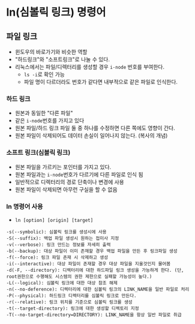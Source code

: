 # ln(심볼릭 링크) 명령어

## 파일 링크

- 윈도우의 바로가기와 비슷한 역할
- "하드링크"와 "소프트링크"로 나눌 수 있다.
- 리눅스에서는 파일/디렉터리를 생성할 경우 `i-node` 번호를 부여한다.
  - `ls -i`로 확인 가능
  - 파일 명이 다르더라도 번호가 같다면 내부적으로 같은 파일로 인식한다.

### 하드 링크

- 원본과 동일한 "다른 파일"
- 같은 `i-node`번호를 가지고 있다
- 원본 파일/하드 링크 파일 둘 중 하나를 수정하면 다른 쪽에도 영향이 간다.
- 원본 파일이 삭제되어도 데이터 손실이 일어나지 않는다. (복사의 개념)

### 소프트 링크(심볼릭 링크)

- 원본 파일을 가르키는 포인터를 가지고 있다.
- 원본 파일과는 `i-node`번호가 다르기에 다른 파일로 인식 됨
- 일반적으로 디렉터리의 경로 단축이나 변경에 사용
- 원본 파일이 삭제되면 아무런 구실을 할 수 없음

### ln 명령어 사용

- `ln [option] [origin] [target]`

```text
-s(--symbolic): 심볼릭 링크를 생성시에 사용
-S(--suffix): 백업 파일 생성시 원하는 접미사 지정
-v(--verbose): 링크 만드는 정보를 자세히 출력
-b(--backup): 대상 파일이 이미 존재할 경우 백업 파일을 만든 후 링크파일 생성
-f(--force): 링크 파일 존재 시 삭제하고 생성
-i(--interactive): 대상 파일이 존재할 경우 대상 파일을 지울것인지 물어봄
-d(-F, --directory): 디렉터리에 대한 하드파일 링크 생성을 가능하게 한다. (단, root권한으로 수행해도 시스템의 권한 제한으로 실패할 가능성이 높다.)
-L(--logical): 심볼릭 링크에 대한 대상 참조 해제
-n(--no-deference): 디렉터리에 대한 심볼릭 링크의 LINK_NAME을 일반 파일로 처리
-P(--physical): 하드링크 디렉터리를 심볼릭 링크로 만든다.
-r(--relative): 링크 위치를 기준으로 심볼릭 링크를 생성
-t(--target-directory): 링크에 대한 생성할 디렉토리 지정
-T(--no-target-directory=DIRECTORY): LINK_NAME을 항상 일반 파일로 취급
```
